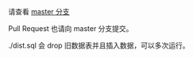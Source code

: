 请查看 [master 分支](https://github.com/bangumi/dev-env/tree/master)

Pull Request 也请向 master 分支提交。


./dist.sql 会 drop 旧数据表并且插入数据，可以多次运行。

